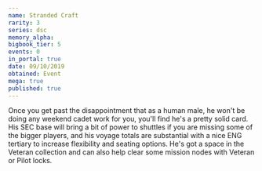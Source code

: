 ```yaml
---
name: Stranded Craft
rarity: 3
series: dsc
memory_alpha:
bigbook_tier: 5
events: 0
in_portal: true
date: 09/10/2019
obtained: Event
mega: true
published: true
---
```


Once you get past the disappointment that as a human male, he won't be doing any weekend cadet work for you, you'll find he's a pretty solid card. His SEC base will bring a bit of power to shuttles if you are missing some of the bigger players, and his voyage totals are substantial with a nice ENG tertiary to increase flexibility and seating options. He's got a space in the Veteran collection and can also help clear some mission nodes with Veteran or Pilot locks.

